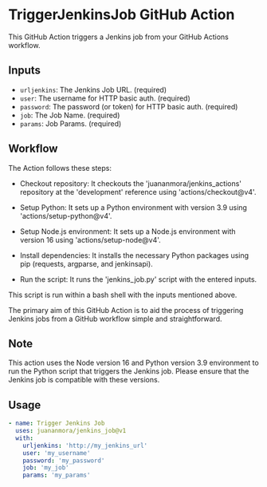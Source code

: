 # TriggerJenkinsJob GitHub Action

This GitHub Action triggers a Jenkins job from your GitHub Actions workflow.

## Inputs

- `urljenkins`: The Jenkins Job URL. (required)
- `user`: The username for HTTP basic auth. (required)
- `password`: The password (or token) for HTTP basic auth. (required)
- `job`: The Job Name. (required)
- `params`: Job Params. (required)

## Workflow
The Action follows these steps:

- Checkout repository: It checkouts the 'juananmora/jenkins_actions' repository at the 'development' reference using 'actions/checkout@v4'.

- Setup Python: It sets up a Python environment with version 3.9 using 'actions/setup-python@v4'.

- Setup Node.js environment: It sets up a Node.js environment with version 16 using 'actions/setup-node@v4'.

- Install dependencies: It installs the necessary Python packages using pip (requests, argparse, and jenkinsapi).

- Run the script: It runs the 'jenkins_job.py' script with the entered inputs.

This script is run within a bash shell with the inputs mentioned above.

The primary aim of this GitHub Action is to aid the process of triggering Jenkins jobs from a GitHub workflow simple and straightforward.

## Note
This action uses the Node version 16 and Python version 3.9 environment to run the Python script that triggers the Jenkins job. Please ensure that the Jenkins job is compatible with these versions.

## Usage

```yaml
- name: Trigger Jenkins Job
  uses: juananmora/jenkins_job@v1
  with:
    urljenkins: 'http://my_jenkins_url'
    user: 'my_username'
    password: 'my_password'
    job: 'my_job'
    params: 'my_params'

